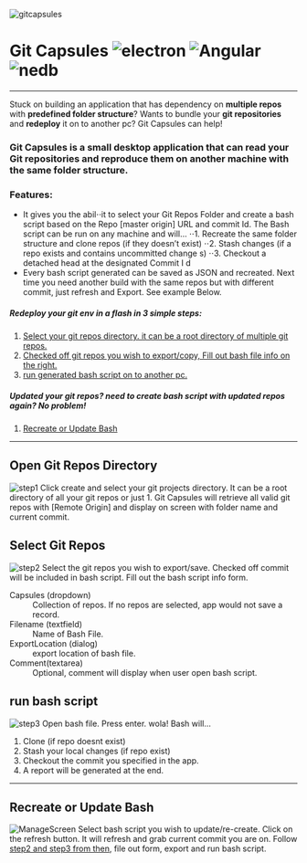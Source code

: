 ![gitcapsules](https://github.com/RingoKam/GitCapsules/blob/master/screenshots/logo.png "GitCapsule")
# Git Capsules ![electron](https://img.shields.io/badge/ELECTRON-1.4.14-blue.svg) ![Angular](https://img.shields.io/badge/ANGULAR-1.6.1-red.svg) ![nedb](https://img.shields.io/badge/nedb-1.8.0-lightgrey.svg)
------
Stuck on building an application that has dependency on **multiple repos** with **predefined folder structure**? Wants to bundle your **git repositories** and **redeploy** it on to another pc? Git Capsules can help!  

### Git Capsules is a small desktop application that can read your Git repositories and reproduce them on another machine with the same folder structure.

### Features:
* It gives you the abil⋅⋅it to select your Git Repos Folder and create a bash script based on the Repo [master origin] URL and commit Id. The Bash script can be run on any machine and will… 
⋅⋅1. Recreate the same folder structure and clone repos (if they doesn’t exist)
⋅⋅2. Stash changes (if a repo exists and contains uncommitted change s) 
⋅⋅3. Checkout a detached head at the designated Commit I d
* Every bash script generated can be saved as JSON and  recreated. Next time you need another build with the same repos but with different commit, just refresh and Export. See example Below.  

##### Redeploy your git env in a flash in 3 simple steps:
1. [Select your git repos directory. it can be a root directory of multiple git repos.](#open-git-repos-directory)  
2. [Checked off git repos you wish to export/copy, Fill out bash file info  on the right.](#select-git-repos)
3. [run generated bash script on to another pc.](#run-bash-script)
##### Updated your git repos? need to create bash script with updated repos again? No problem!
1. [Recreate or Update Bash](#recreate-or-update-bash)
------
## Open Git Repos Directory
![step1](https://github.com/RingoKam/GitCapsules/blob/master/screenshots/step1gif.gif)
Click create and select your git projects directory. It can be a root directory of all your git repos or just 1. Git Capsules will retrieve all valid git repos with [Remote Origin] and display on screen with folder name and current commit. 

## Select Git Repos
![step2](https://github.com/RingoKam/GitCapsules/blob/master/screenshots/step2gif.gif)
Select the git repos you wish to export/save. Checked off commit will be included in bash script. Fill out the bash script info form.

<dl>
<dt>
Capsules (dropdown)
</dt>
<dd>
Collection of repos. If no repos are selected, app would not save a record. 
</dd>
<dt>
Filename (textfield)
</dt>
<dd>
Name of Bash File.
</dd>
<dt>
ExportLocation (dialog)
</dt>
<dd>
export location of bash file.
</dd>
<dt>
Comment(textarea)
</dt>
<dd>
Optional, comment will display when user open bash script. 
</dd>
</dl>

## run bash script
![step3](https://github.com/RingoKam/GitCapsules/blob/master/screenshots/step3gif.gif)
Open bash file. Press enter. wola! Bash will...
1. Clone (if repo doesnt exist) 
2. Stash your local changes (if repo exist)
3. Checkout the commit you specified in the app. 
4. A report will be generated at the end.

------

## Recreate or Update Bash
![ManageScreen](https://github.com/RingoKam/GitCapsules/blob/master/screenshots/recreate.gif)
Select bash script you wish to update/re-create. Click on the refresh button. It will refresh and grab current commit you are on. Follow [step2 and step3 from then](#select-git-repos), file out form, export and run bash script. 
